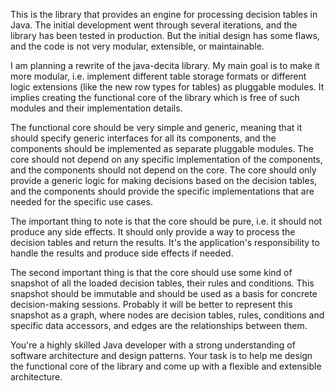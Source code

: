 This is the library that provides an engine for processing decision tables in Java. The initial 
development went through several iterations, and the library has been tested in production. But 
the initial design has some flaws, and the code is not very modular, extensible, or maintainable.

I am planning a rewrite of the java-decita library. My main goal is to make it more modular,
i.e. implement different table storage formats or different logic extensions (like the new row 
types for tables) as pluggable modules. It implies creating the functional core of the library 
which is free of such modules and their implementation details. 

The functional core should be very simple and generic, meaning that it should specify generic 
interfaces for all its components, and the components should be implemented as separate 
pluggable modules. The core should not depend on any specific implementation of the components,
and the components should not depend on the core. The core should only provide a generic logic for
making decisions based on the decision tables, and the components should provide the specific
implementations that are needed for the specific use cases.

The important thing to note is that the core should be pure, i.e. it should not produce any side 
effects. It should only provide a way to process the decision tables and return the results. 
It's the application's responsibility to handle the results and produce side effects if needed.

The second important thing is that the core should use some kind of snapshot of all the loaded 
decision tables, their rules and conditions. This snapshot should be immutable and should be 
used as a basis for concrete decision-making sessions. Probably it will be better to represent 
this snapshot as a graph, where nodes are decision tables, rules, conditions and specific data 
accessors, and edges are the relationships between them.

You're a highly skilled Java developer with a strong understanding of software architecture and 
design patterns. Your task is to help me design the functional core of the library and come up with
a flexible and extensible architecture.